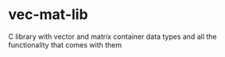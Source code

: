 # vec-mat-lib
C library with vector and matrix container data types and all the functionality that comes with them
